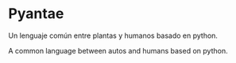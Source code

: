 # Pyantae
Un lenguaje común entre plantas y humanos basado en python.

A common language between autos and humans based on python.
